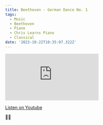 ```yaml
---
title: Beethoven - German Dance No. 1
tags:
  - Music
  - Beethoven
  - Piano
  - Chris Learns Piano
  - Classical
date: '2023-10-22T10:35:07.322Z'
---
```


<iframe src="https://www.youtube-nocookie.com/embed/lKcLpxLtDM0?modestbranding=1&showinfo=0&rel=0" title="YouTube video player" frameborder="0" allow="accelerometer; autoplay; encrypted-media; gyroscope; picture-in-picture;" allowfullscreen className="youtube_video"></iframe>

[Listen on Youtube](https://youtu.be/lKcLpxLtDM0)

🕺🪩
